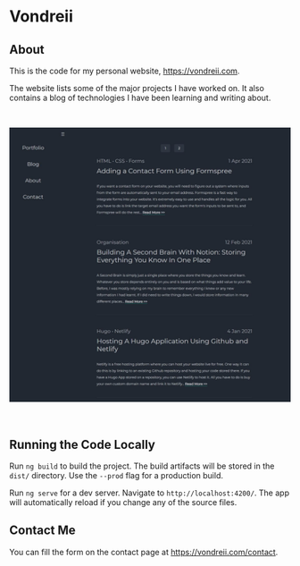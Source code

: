 # Vondreii

## About 

This is the code for my personal website, https://vondreii.com.

The website lists some of the major projects I have worked on. It also contains a blog of technologies I have been learning and writing about.

<br>

![alt text](src/assets/images/vondreii.jpg)

<br>

## Running the Code Locally

Run `ng build` to build the project. The build artifacts will be stored in the `dist/` directory. Use the `--prod` flag for a production build.

Run `ng serve` for a dev server. Navigate to `http://localhost:4200/`. The app will automatically reload if you change any of the source files.

## Contact Me

You can fill the form on the contact page at https://vondreii.com/contact.


